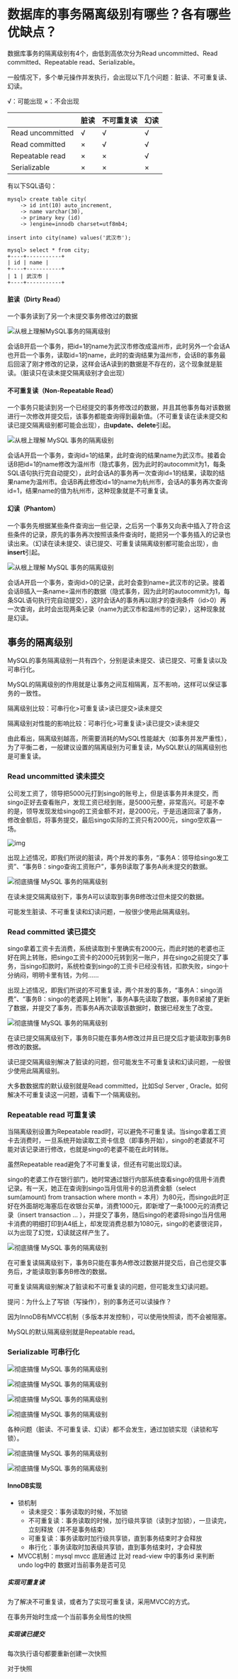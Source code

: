# 数据库的事务隔离级别有哪些？各有哪些优缺点？

数据库事务的隔离级别有4个，由低到高依次分为Read uncommitted、Read committed、Repeatable read、Serializable。

一般情况下，多个单元操作并发执行，会出现以下几个问题：脏读、不可重复读、幻读。

 √：可能出现	×：不会出现

|              | 脏读 |不可重复读      | 幻读 |
| ---------------- | ---- | ---- | ---- |
| Read uncommitted | √    | √    | √    |
| Read committed   | ×    | √    | √    |
| Repeatable read  | ×    | ×    | √    |
| Serializable     | ×    | ×    | ×    |

有以下SQL语句：

```
mysql> create table city(
    -> id int(10) auto_increment,
    -> name varchar(30),
    -> primary key (id)
    -> )engine=innodb charset=utf8mb4;

insert into city(name) values('武汉市');

mysql> select * from city;
+----+-----------+
| id | name |
+----+-----------+
| 1 | 武汉市 |
+----+-----------+
```

#### 脏读（Dirty Read）

一个事务读到了另一个未提交事务修改过的数据

![从根上理解MySQL事务的隔离级别](https://cdn.learnku.com/uploads/images/202002/04/32495/Wcv8DTijTL.png!large)

会话B开启一个事务，把id=1的name为武汉市修改成温州市，此时另外一个会话A也开启一个事务，读取id=1的name，此时的查询结果为温州市，会话B的事务最后回滚了刚才修改的记录，这样会话A读到的数据是不存在的，这个现象就是脏读。（脏读只在读未提交隔离级别才会出现）

#### 不可重复读（Non-Repeatable Read）

一个事务只能读到另一个已经提交的事务修改过的数据，并且其他事务每对该数据进行一次修改并提交后，该事务都能查询得到最新值。（不可重复读在读未提交和读已提交隔离级别都可能会出现），由**update、delete**引起。

![从根上理解 MySQL 事务的隔离级别](https://cdn.learnku.com/uploads/images/202002/05/32495/YdNemia6wc.png!large)

会话A开启一个事务，查询id=1的结果，此时查询的结果name为武汉市。接着会话B把id=1的name修改为温州市（隐式事务，因为此时的autocommit为1，每条SQL语句执行完自动提交），此时会话A的事务再一次查询id=1的结果，读取的结果name为温州市。会话B再此修改id=1的name为杭州市，会话A的事务再次查询id=1，结果name的值为杭州市，这种现象就是不可重复读。

#### 幻读（Phantom）

一个事务先根据某些条件查询出一些记录，之后另一个事务又向表中插入了符合这些条件的记录，原先的事务再次按照该条件查询时，能把另一个事务插入的记录也读出来。（幻读在读未提交、读已提交、可重复读隔离级别都可能会出现），由**insert**引起。

![从根上理解 MySQL 事务的隔离级别](https://cdn.learnku.com/uploads/images/202002/04/32495/0sCtxw1Jno.png!large)

会话A开启一个事务，查询id>0的记录，此时会查到name=武汉市的记录。接着会话B插入一条name=温州市的数据（隐式事务，因为此时的autocommit为1，每条SQL语句执行完自动提交），这时会话A的事务再以刚才的查询条件（id>0）再一次查询，此时会出现两条记录（name为武汉市和温州市的记录），这种现象就是幻读。

## 事务的隔离级别

MySQL的事务隔离级别一共有四个，分别是读未提交、读已提交、可重复读以及可串行化。

MySQL的隔离级别的作用就是让事务之间互相隔离，互不影响，这样可以保证事务的一致性。

隔离级别比较：可串行化>可重复读>读已提交>读未提交

隔离级别对性能的影响比较：可串行化>可重复读>读已提交>读未提交

由此看出，隔离级别越高，所需要消耗的MySQL性能越大（如事务并发严重性），为了平衡二者，一般建议设置的隔离级别为可重复读，MySQL默认的隔离级别也是可重复读。

### Read uncommitted 读未提交

公司发工资了，领导把5000元打到singo的账号上，但是该事务并未提交，而singo正好去查看账户，发现工资已经到账，是5000元整，非常高兴。可是不幸的是，领导发现发给singo的工资金额不对，是2000元，于是迅速回滚了事务，修改金额后，将事务提交，最后singo实际的工资只有2000元，singo空欢喜一场。

![img](https://imgconvert.csdnimg.cn/aHR0cDovL2RsLml0ZXllLmNvbS91cGxvYWQvYXR0YWNobWVudC81NTY1MjQvZjI0NGFlNDYtYzhmNC0zYmMxLTkwNmUtZDFkOWMxYWYzNTE2LmdpZg)

出现上述情况，即我们所说的脏读，两个并发的事务，“事务A：领导给singo发工资”、“事务B：singo查询工资账户”，事务B读取了事务A尚未提交的数据。

![彻底搞懂 MySQL 事务的隔离级别](https://cdn.learnku.com/uploads/images/202002/05/32495/iL6jfZxiHJ.png!large)

在读未提交隔离级别下，事务A可以读取到事务B修改过但未提交的数据。

可能发生脏读、不可重复读和幻读问题，一般很少使用此隔离级别。

### Read committed 读已提交

singo拿着工资卡去消费，系统读取到卡里确实有2000元，而此时她的老婆也正好在网上转账，把singo工资卡的2000元转到另一账户，并在singo之前提交了事务，当singo扣款时，系统检查到singo的工资卡已经没有钱，扣款失败，singo十分纳闷，明明卡里有钱，为何......

出现上述情况，即我们所说的不可重复读，两个并发的事务，“事务A：singo消费”、“事务B：singo的老婆网上转账”，事务A事先读取了数据，事务B紧接了更新了数据，并提交了事务，而事务A再次读取该数据时，数据已经发生了改变。

![彻底搞懂 MySQL 事务的隔离级别](https://cdn.learnku.com/uploads/images/202002/05/32495/BsMcuysaIB.png!large)

在读已提交隔离级别下，事务B只能在事务A修改过并且已提交后才能读取到事务B修改的数据。

读已提交隔离级别解决了脏读的问题，但可能发生不可重复读和幻读问题，一般很少使用此隔离级别。

大多数数据库的默认级别就是Read committed，比如Sql Server , Oracle。如何解决不可重复读这一问题，请看下一个隔离级别。

### Repeatable read 可重复读

当隔离级别设置为Repeatable read时，可以避免不可重复读。当singo拿着工资卡去消费时，一旦系统开始读取工资卡信息（即事务开始），singo的老婆就不可能对该记录进行修改，也就是singo的老婆不能在此时转账。

虽然Repeatable read避免了不可重复读，但还有可能出现幻读。

singo的老婆工作在银行部门，她时常通过银行内部系统查看singo的信用卡消费记录。有一天，她正在查询到singo当月信用卡的总消费金额（select sum(amount) from transaction where month = 本月）为80元，而singo此时正好在外面胡吃海塞后在收银台买单，消费1000元，即新增了一条1000元的消费记录（insert transaction ... ），并提交了事务，随后singo的老婆将singo当月信用卡消费的明细打印到A4纸上，却发现消费总额为1080元，singo的老婆很诧异，以为出现了幻觉，幻读就这样产生了。

![彻底搞懂 MySQL 事务的隔离级别](https://cdn.learnku.com/uploads/images/202002/05/32495/yjRtVOpMBZ.png!large)

在可重复读隔离级别下，事务B只能在事务A修改过数据并提交后，自己也提交事务后，才能读取到事务B修改的数据。

可重复读隔离级别解决了脏读和不可重复读的问题，但可能发生幻读问题。

提问：为什么上了写锁（写操作），别的事务还可以读操作？

因为InnoDB有MVCC机制（多版本并发控制），可以使用快照读，而不会被阻塞。

MySQL的默认隔离级别就是Repeatable read。

### Serializable 可串行化

![彻底搞懂 MySQL 事务的隔离级别](https://cdn.learnku.com/uploads/images/202002/05/32495/S0Y1nk8yv6.png!large)

![彻底搞懂 MySQL 事务的隔离级别](https://cdn.learnku.com/uploads/images/202002/05/32495/LIfaeTxwPL.png!large)

![彻底搞懂 MySQL 事务的隔离级别](https://cdn.learnku.com/uploads/images/202002/05/32495/q4vVuHzqO0.png!large)

![彻底搞懂 MySQL 事务的隔离级别](https://cdn.learnku.com/uploads/images/202002/05/32495/l1BwLlDlYp.png!large)

各种问题（脏读、不可重复读、幻读）都不会发生，通过加锁实现（读锁和写锁）。

![彻底搞懂 MySQL 事务的隔离级别](https://cdn.learnku.com/uploads/images/202002/05/32495/9Lpt4gaGNi.png!large)

![彻底搞懂 MySQL 事务的隔离级别](https://cdn.learnku.com/uploads/images/202002/05/32495/2yNLgxMBp9.png!large)

#### InnoDB实现

- 锁机制
  - 读未提交：事务读取的时候，不加锁
  - 不可重复读：事务读取的时候，加行级共享锁（读到才加锁），一旦读完，立刻释放（并不是事务结束）
  - 可重复读：事务读取时加行级共享锁，直到事务结束时才会释放
  - 串行化：事务读取时加表级共享锁，直到事务结束时，才会释放
- MVCC机制：mysql mvcc 底层通过 比对 read-view 中的事务id 来判断 undo log中的 数据对当前事务是否可见

##### 实现可重复读

为了解决不可重复读，或者为了实现可重复读，采用MVCC的方式。

在事务开始时生成一个当前事务全局性的快照

##### 实现读已提交

每次执行语句都要重新创建一次快照

对于快照
